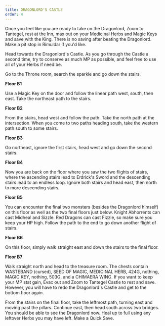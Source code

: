 ```yaml
---
title: DRAGONLORD'S CASTLE
order: 4
---
```





Once you feel like you are ready to take on the Dragonlord, Zoom to Tantegel,
rest at the Inn, max out on your Medicinal Herbs and Magic Keys and save with
the King. There is no saving after beating the Dragonlord. Make a pit stop in
Rimuldar if you'd like.

Head towards the Dragonlord's Castle. As you go through the Castle a second
time, try to conserve as much MP as possible, and feel free to use all of your
Herbs if need be.

Go to the Throne room, search the sparkle and go down the stairs.



**Floor B1**



Use a Magic Key on the door and follow the linear path west, south, then east.
Take the northeast path to the stairs.



**Floor B2**



From the stairs, head west and follow the path. Take the north path at the
intersection. When you come to two paths heading south, take the western path
south to some stairs.



**Floor B3**



Go northeast, ignore the first stairs, head west and go down the second stairs.



**Floor B4**



Now you are back on the floor where you saw the two flights of stairs, where the
ascending stairs lead to Erdrick's Sword and the descending stairs lead to an
endless loop. Ignore both stairs and head east, then north to more descending
stairs.



**Floor B5**



You can encounter the final two monsters (besides the Dragonlord himself) on
this floor as well as the two final floors just below. Knight Abhorrents can
cast Midheal and Sizzle. Red Dragons can cast Fizzle, so make sure you keep your
HP high. Follow the path to the end to go down another flight of stairs.



**Floor B6**



On this floor, simply walk straight east and down the stairs to the final floor.



**Floor B7**



Walk straight north and head to the treasure room. The chests contain WASTEBAND
(cursed), SEED OF MAGIC, MEDICINAL HERB, 424G, nothing, MAGIC KEY, nothing,
503G, and a CHIMAERA WING. If you want to keep your MP stat gain, Evac out and
Zoom to Tantegel Castle to rest and save. However, you will have to redo the
Dragonlord's Castle and get to the bottom floor again.

From the stairs on the final floor, take the leftmost path, turning east and
moving past the pillars. Continue east, then head south across two bridges. You
should be able to see the Dragonlord now. Heal up to full using any leftover
Herbs you may have left. Make a Quick Save.




